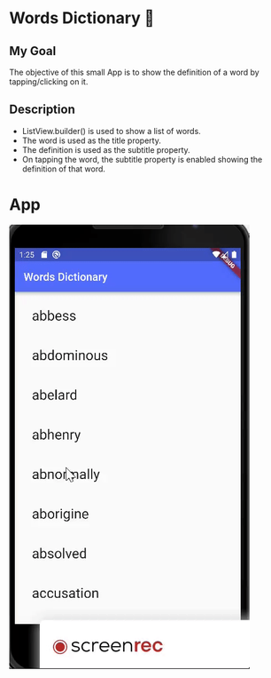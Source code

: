 # Words Dictionary :notebook_with_decorative_cover:

## My Goal
The objective of this small App is to show the definition of a word by tapping/clicking on it. 

## Description
- ListView.builder() is used to show a list of words.
- The word is used as the title property.
- The definition is used as the subtitle property. 
- On tapping the word, the subtitle property is enabled showing the definition of that word. 

# App
![Finished App](https://github.com/FarzamHabibKhan/Words_Dictionary/blob/master/words_dictionary.gif)
